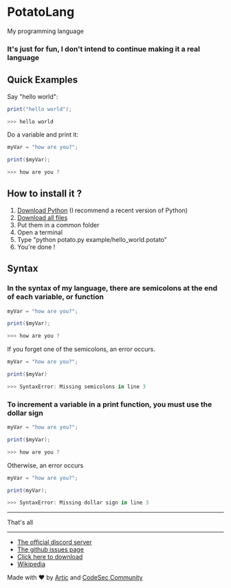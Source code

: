 # PotatoLang

My programming language

### It's just for fun, I don't intend to continue making it a real language

## Quick Examples

Say "hello world":
```cs
print("hello world");

>>> hello world
```

Do a variable and print it:
```cs
myVar = "how are you?";

print($myVar);

>>> how are you ?
```

## How to install it ?

1. [Download Python](https://www.python.org/downloads/) (I recommend a recent version of Python)
2. [Download all files](https://github.com/ArticOff/potatoLang/archive/refs/heads/main.zip)
3. Put them in a common folder
4. Open a terminal
5. Type "python potato.py example/hello_world.potato"
6. You're done !

## Syntax

### In the syntax of my language, there are semicolons at the end of each variable, or function 

```cs
myVar = "how are you?";

print($myVar);

>>> how are you ?
```

If you forget one of the semicolons, an error occurs.

```cs
myVar = "how are you?";

print($myVar)

>>> SyntaxError: Missing semicolons in line 3
```

### To increment a variable in a print function, you must use the dollar sign

```cs
myVar = "how are you?";

print($myVar);

>>> how are you ?
```

Otherwise, an error occurs

```cs
myVar = "how are you?";

print(myVar);

>>> SyntaxError: Missing dollar sign in line 3
```

***

That's all

***

- [The official discord server](https://discord.com/invite/h7YFnP45jv)
- [The github issues page](https://github.com/ArticOff/potatoLang/issues)
- [Click here to download](https://github.com/ArticOff/potatoLang/archive/refs/heads/main.zip)
- [Wikipedia](https://en.wikipedia.org/wiki/Draft:Potato_Lang)

Made with ❤️ by [Artic](https://discord.com/users/855783629047988274) and [CodeSec Community](https://discord.gg/H63XBBBkMW)
